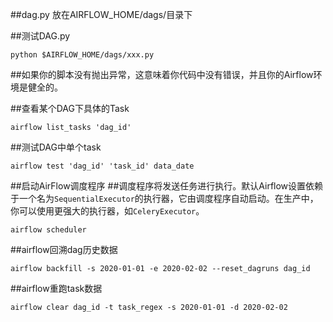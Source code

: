 ##dag.py 放在AIRFLOW_HOME/dags/目录下

##测试DAG.py

    python $AIRFLOW_HOME/dags/xxx.py

##如果你的脚本没有抛出异常，这意味着你代码中没有错误，并且你的Airflow环境是健全的。

##查看某个DAG下具体的Task

    airflow list_tasks 'dag_id'

##测试DAG中单个task

    airflow test 'dag_id' 'task_id' data_date

##启动AirFlow调度程序
##调度程序将发送任务进行执行。默认Airflow设置依赖于一个名为`SequentialExecutor`的执行器，它由调度程序自动启动。在生产中，你可以使用更强大的执行器，如`CeleryExecutor`。

    airflow scheduler

##airflow回溯dag历史数据

    airflow backfill -s 2020-01-01 -e 2020-02-02 --reset_dagruns dag_id
    
##airflow重跑task数据

    airflow clear dag_id -t task_regex -s 2020-01-01 -d 2020-02-02
